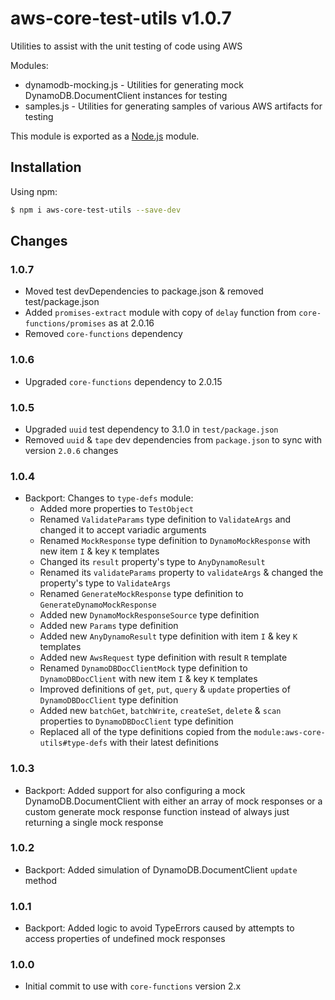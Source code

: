 # aws-core-test-utils v1.0.7
Utilities to assist with the unit testing of code using AWS

Modules:
- dynamodb-mocking.js - Utilities for generating mock DynamoDB.DocumentClient instances for testing
- samples.js - Utilities for generating samples of various AWS artifacts for testing

This module is exported as a [Node.js](https://nodejs.org/) module.

## Installation

Using npm:
```bash
$ npm i aws-core-test-utils --save-dev
```

## Changes

### 1.0.7
- Moved test devDependencies to package.json & removed test/package.json
- Added `promises-extract` module with copy of `delay` function from `core-functions/promises` as at 2.0.16
- Removed `core-functions` dependency

### 1.0.6
- Upgraded `core-functions` dependency to 2.0.15

### 1.0.5
- Upgraded `uuid` test dependency to 3.1.0 in `test/package.json`
- Removed `uuid` & `tape` dev dependencies from `package.json` to sync with version `2.0.6` changes

### 1.0.4
- Backport: Changes to `type-defs` module:
  - Added more properties to `TestObject`
  - Renamed `ValidateParams` type definition to `ValidateArgs` and changed it to accept variadic arguments
  - Renamed `MockResponse` type definition to `DynamoMockResponse` with new item `I` & key `K` templates
   - Changed its `result` property's type to `AnyDynamoResult`
   - Renamed its `validateParams` property to `validateArgs` & changed the property's type to `ValidateArgs`
  - Renamed `GenerateMockResponse` type definition to `GenerateDynamoMockResponse`
  - Added new `DynamoMockResponseSource` type definition
  - Added new `Params` type definition
  - Added new `AnyDynamoResult` type definition with item `I` & key `K` templates
  - Added new `AwsRequest` type definition with result `R` template
  - Renamed `DynamoDBDocClientMock` type definition to `DynamoDBDocClient` with new item `I` & key `K` templates
  - Improved definitions of `get`, `put`, `query` & `update` properties of `DynamoDBDocClient` type definition
  - Added new `batchGet`, `batchWrite`, `createSet`, `delete` & `scan` properties to `DynamoDBDocClient` type definition
  - Replaced all of the type definitions copied from the `module:aws-core-utils#type-defs` with their latest definitions

### 1.0.3
- Backport: Added support for also configuring a mock DynamoDB.DocumentClient with either an array of mock responses or 
  a custom generate mock response function instead of always just returning a single mock response

### 1.0.2
- Backport: Added simulation of DynamoDB.DocumentClient `update` method

### 1.0.1
- Backport: Added logic to avoid TypeErrors caused by attempts to access properties of undefined mock responses

### 1.0.0
- Initial commit to use with `core-functions` version 2.x